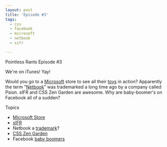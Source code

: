 ```yaml
---
layout: post
title: 'Episode #3'
tags:
  - css
  - facebook
  - microsoft
  - netbook
  - sifr

---
```


Pointless Rants Episode #3

We're on iTunes! Yay!

Would you go to a <a class="wikinvest-suggestion-link" href="http://www.wikinvest.com/stock/Microsoft_(MSFT)" target="_blank">Microsoft</a> store to see all their <a class="wikinvest-suggestion-link" href="http://www.wikinvest.com/industry/Toy_Makers" target="_blank">toys</a> in action?
Apparently the term "<a class="wikinvest-suggestion-link" href="http://www.wikinvest.com/concept/Netbooks" target="_blank">Netbook</a>" was trademarked a long time ago by a company called Psion.
sIFR and CSS Zen Garden are awesome.
Why are baby-boomer's on Facebook all of a sudden?

Topics
<ul>
	<li><a href="http://www.nytimes.com/2009/02/14/technology/companies/14soft.html">Microsoft Store</a></li>
	<li><a href="http://www.mikeindustries.com/blog/sifr/">sIFR</a></li>
	<li>Netbook a <a href="http://www.linuxtoday.com/news_story.php3?ltsn=2009-02-21-005-35-NW-LL">trademark</a>?</li>
	<li><a href="http://csszengarden.com/">CSS Zen Garden</a></li>
	<li>Facebook <a class="wikinvest-suggestion-link" href="http://www.wikinvest.com/concept/Aging_Baby_Boomers" target="_blank">baby boomers</a></li>
</ul>
